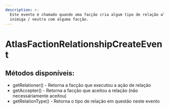```yaml
---
description: >-
  Este evento é chamado quando uma facção cria algum tipo de relação aliada /
  inimiga / neutra com alguma facção.
---
```


# AtlasFactionRelationshipCreateEvent

## Métodos disponíveis:

* getRelationer() - Retorna a facção que executou a ação de relação
* getAccepter() - Retorna a facção que aceitou a relação (não necessáriamente aceitou)
* getRelationType() - Retorna o tipo de relação em questão neste evento
